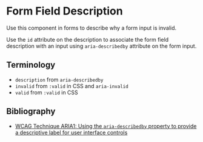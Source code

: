 <!-- @license CC0-1.0 -->

# Form Field Description

Use this component in forms to describe why a form input is invalid.

Use the `id` attribute on the description to associate the form field description with an input using `aria-describedby` attribute on the form input.

## Terminology

- `description` from `aria-describedby`
- `invalid` from `:valid` in CSS and `aria-invalid`
- `valid` from `:valid` in CSS

## Bibliography

- [WCAG Technique ARIA1: Using the `aria-describedby` property to provide a descriptive label for user interface controls](https://www.w3.org/WAI/WCAG21/Techniques/aria/ARIA1)
